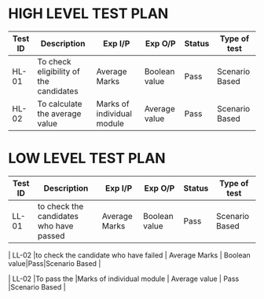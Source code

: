 # HIGH LEVEL TEST PLAN
| **Test ID** | **Description**                                                | **Exp I/P**                               | **Exp O/P** | **Status** | **Type of test** |
|-------------|----------------------------------------------------------------|-------------------------------------------|------------------|------------|------------------|
| HL-01 | To check eligibility of the candidates | Average Marks | Boolean value | Pass | Scenario Based |
| HL-02 | To calculate the average value | Marks of individual module | Average value |Pass | Scenario Based |
 
# LOW LEVEL TEST PLAN
| **Test ID** | **Description**                                                | **Exp I/P**                               | **Exp O/P** | **Status** | **Type of test** |
|-------------|----------------------------------------------------------------|-------------------------------------------|------------------|------------|------------------|
| LL-01 |to check the candidates who have passed | Average Marks | Boolean value | Pass |Scenario Based |

| LL-02 |to check the candidate who have failed | Average Marks | Boolean value|Pass|Scenario Based |

| LL-02 |To pass the |Marks of individual module | Average value | Pass |Scenario Based |
 
